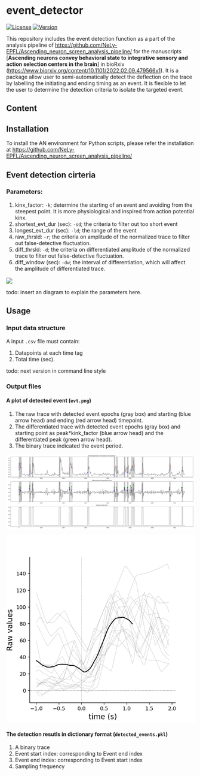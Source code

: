 # event_detector
[![License](https://img.shields.io/badge/License-Apache%202.0-blue.svg)](https://opensource.org/licenses/Apache-2.0)
[![Version](https://badge.fury.io/gh/tterb%2FHyde.svg)](https://badge.fury.io/gh/tterb%2FHyde)

This repository includes the event detection function as a part of the analysis pipeline of https://github.com/NeLy-EPFL/Ascending_neuron_screen_analysis_pipeline/ for the manuscripts [**Ascending neurons convey behavioral state to integrative sensory and action selection centers in the brain**] in bioRxiv (https://www.biorxiv.org/content/10.1101/2022.02.09.479566v1). It is a package allow user to semi-automatically detect the deflection on the trace by labelling the initiating and ending timing as an event. It is flexible to let the user to determine the detection criteria to isolate the targeted event. 

## Content


## Installation
To install the AN environment for Python scripts, please refer the installation at https://github.com/NeLy-EPFL/Ascending_neuron_screen_analysis_pipeline/


## Event detection cirteria
### Parameters:
1. kinx_factor: ```-k```; determine the starting of an event and avoiding from the steepest point. It is more physiological and inspired from action potential kinx. 
2. shortest_evt_dur (sec): ```-sd```; the criteria to filter out too short event
3. longest_evt_dur (sec): ```-ld```; the range of the event
4. raw_thrsld: ```-r```; the criteria on amplitude of the normalized trace to filter out false-detective fluctuation.
5. diff_thrsld: ```-d```; the criteria on differentiated amplitude of the normalized trace to filter out false-detective fluctuation.
6. diff_window (sec): ```-dw```; the interval of differentiation, which will affect the amplitude of differentiated trace.

<p align="left">
  <img align="center" width="780" src="/images/event_detection_diagram.png">
</p>

todo: insert an diagram to explain the parameters here.


## Usage
### Input data structure
A input ```.csv``` file must contain:
1. Datapoints at each time tag
2. Total time (sec).

todo: next version in command line style



### Output files
#### A plot of detected event (```evt.png```)
1. The raw trace with detected event epochs (gray box) and starting (blue arrow head) and ending (red arrow head) timepoint.
2. The differentiated trace with detected event epochs (gray box) and starting point as peak*kink_factor (blue arrow head) and the differentiated peak (green arrow head).
3. The binary trace indicated the event period.
<p align="left">
  <img align="center" width="780" src="/output_events/evt.png">
</p>

<p align="left">
  <img align="center" width="780" src="/output_events/event_overlay.png">
</p>


#### The detection resutls in dictionary format (```detected_events.pkl```)
1. A binary trace
2. Event start index: corresponding to Event end index
3. Event end index: corresponding to Event start index
4. Sampling frequency













